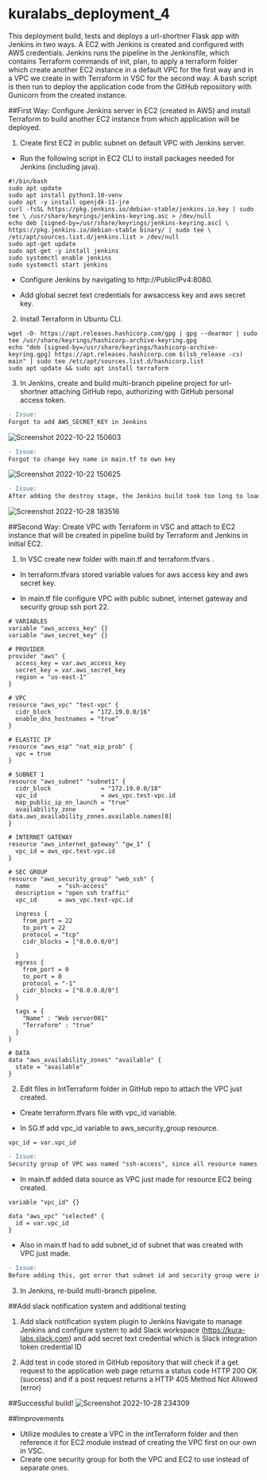 # kuralabs_deployment_4

This deployment build, tests and deploys a url-shortner Flask app with Jenkins in two ways. A EC2 with Jenkins is created and configured with AWS credentials. Jenkins runs the pipeline in the Jenkinsfile, which contains Terraform commands of init, plan, to apply a terraform folder which create another EC2 instance in a default VPC for the first way and in a VPC we create in with Terraform in VSC for the second way. A bash script is then run to deploy the application code from the GitHub reposiitory with Gunicorn from the created instance.  

##First Way: Configure Jenkins server in EC2 (created in AWS) and install Terraform to build another EC2 instance from which application will be deployed.

1. Create first EC2 in public subnet on default VPC with Jenkins server.

- Run the following script in EC2 CLI to install packages needed for Jenkins (including java).
```
#!/bin/bash
sudo apt update
sudo apt install python3.10-venv
sudo apt -y install openjdk-11-jre
curl -fsSL https://pkg.jenkins.io/debian-stable/jenkins.io.key | sudo tee \ /usr/share/keyrings/jenkins-keyring.asc > /dev/null
echo deb [signed-by=/usr/share/keyrings/jenkins-keyring.asc] \ https://pkg.jenkins.io/debian-stable binary/ | sudo tee \ /etc/apt/sources.list.d/jenkins.list > /dev/null
sudo apt-get update
sudo apt-get -y install jenkins
sudo systemctl enable jenkins
sudo systemctl start jenkins
```

- Configure Jenkins by navigating to http://PublicIPv4:8080.

- Add global secret text credentials for awsaccess key and aws secret key.

2. Install Terraform in Ubuntu CLI.
```
wget -O- https://apt.releases.hashicorp.com/gpg | gpg --dearmor | sudo tee /usr/share/keyrings/hashicorp-archive-keyring.gpg
echo "deb [signed-by=/usr/share/keyrings/hashicorp-archive-keyring.gpg] https://apt.releases.hashicorp.com $(lsb_release -cs) main" | sudo tee /etc/apt/sources.list.d/hashicorp.list
sudo apt update && sudo apt install terraform
```

3. In Jenkins, create and build multi-branch pipeline project for url-shortner attaching GitHub repo, authorizing with GitHub personal access token.

```diff
- Issue:
Forgot to add AWS_SECRET_KEY in Jenkins
```
![Screenshot 2022-10-22 150603](https://user-images.githubusercontent.com/108698688/198812425-2cfde520-d12f-4b5a-885a-21583bcc6ef2.jpg)

```diff
- Issue:
Forgot to change key name in main.tf to own key
```
![Screenshot 2022-10-22 150625](https://user-images.githubusercontent.com/108698688/198812427-f3bcd987-e6aa-494c-9615-44c2d52fc01a.jpg)

```diff
- Issue:
After adding the destroy stage, the Jenkins build took too long to load due to resource contention had to abort and reboot EC2. 
```
![Screenshot 2022-10-28 183516](https://user-images.githubusercontent.com/108698688/198812433-03cab743-1cae-4a6f-b3dc-1379b8c6debc.jpg)


##Second Way: Create VPC with Terraform in VSC and attach to EC2 instance that will be created in pipeline build by Terraform and Jenkins in initial EC2.

1. In VSC create new folder with main.tf and terraform.tfvars .

 - In terraform.tfvars stored variable values for aws access key and aws secret key.
 
 - In main.tf file configure VPC with public subnet, internet gateway and security group ssh port 22. 
```
# VARIABLES
variable "aws_access_key" {}
variable "aws_secret_key" {}

# PROVIDER
provider "aws" {
  access_key = var.aws_access_key
  secret_key = var.aws_secret_key
  region = "us-east-1"
}

# VPC
resource "aws_vpc" "test-vpc" {
  cidr_block           = "172.19.0.0/16"
  enable_dns_hostnames = "true"
}

# ELASTIC IP 
resource "aws_eip" "nat_eip_prob" {
  vpc = true
}

# SUBNET 1
resource "aws_subnet" "subnet1" {
  cidr_block              = "172.19.0.0/18"
  vpc_id                  = aws_vpc.test-vpc.id
  map_public_ip_on_launch = "true"
  availability_zone       = data.aws_availability_zones.available.names[0]
}

# INTERNET GATEWAY
resource "aws_internet_gateway" "gw_1" {
  vpc_id = aws_vpc.test-vpc.id
}

# SEC GROUP
resource "aws_security_group" "web_ssh" {
  name        = "ssh-access"
  description = "open ssh traffic"
  vpc_id      = aws_vpc.test-vpc.id

  ingress {
    from_port = 22
    to_port = 22
    protocol = "tcp"
    cidr_blocks = ["0.0.0.0/0"]

  }
  egress {
    from_port = 0
    to_port = 0
    protocol = "-1"
    cidr_blocks = ["0.0.0.0/0"]
  }

  tags = {
    "Name" : "Web server001"
    "Terraform" : "true"
  }
}

# DATA
data "aws_availability_zones" "available" {
  state = "available"
}
```
2. Edit files in IntTerraform folder in GitHub repo to attach the VPC just created.

- Create terraform.tfvars file with vpc_id variable.

- In SG.tf add vpc_id variable to aws_security_group resource.
```
vpc_id = var.vpc_id
```

```diff
- Issue:
Security group of VPC was named "ssh-access", since all resource names must be unique I had to change the security group name of this EC2 to "ec2-access" so wouldn't have error.
```

- In main.tf added data source as VPC just made for resource EC2 being created.
```
variable "vpc_id" {}

data "aws_vpc" "selected" {
  id = var.vpc_id
}
```
- Also in main.tf had to add subnet_id of subnet that was created with VPC just made.

```diff
- Issue:
Before adding this, got error that subnet id and security group were in different networks. 
```

3. In Jenkins, re-build multi-branch pipeline. 

##Add slack notification system and additional testing

1. Add slack notification system plugin to Jenkins 
Navigate to manage Jenkins and configure system to add Slack workspace (https://kura-labs.slack.com) and add secret text credential which is Slack integration token credential ID 

2. Add test in code stored in GitHub repository that will check if a get request to the application web page returns a status code HTTP 200 OK (success) and if a post request returns a HTTP 405 Method Not Allowed (error)

##Successful build!
![Screenshot 2022-10-28 234309](https://user-images.githubusercontent.com/108698688/198812435-3882937c-a051-4e5e-8cc0-e87802fa5be6.jpg)

##Improvements
- Utilize modules to create a VPC in the intTerraform folder and then reference it for EC2 module instead of creating the VPC first on our own in VSC.
- Create one security group for both the VPC and EC2 to use instead of separate ones. 
